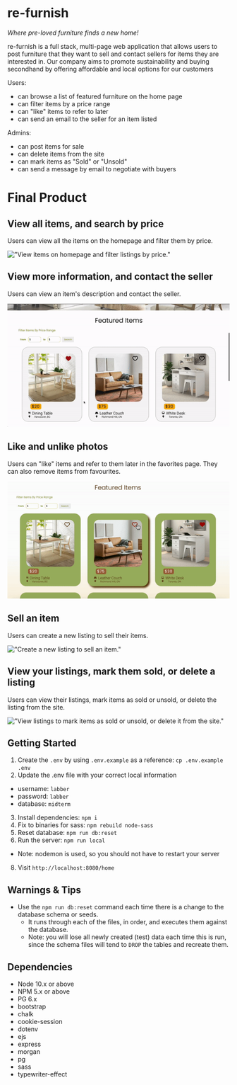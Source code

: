 # re-furnish

_Where pre-loved furniture finds a new home!_

re-furnish is a full stack, multi-page web application that allows users to post furniture that they want to sell and contact sellers for items they are interested in. Our company aims to promote sustainability and buying secondhand by offering affordable and local options for our customers

Users:

- can browse a list of featured furniture on the home page
- can filter items by a price range
- can "like" items to refer to later
- can send an email to the seller for an item listed

Admins:

- can post items for sale
- can delete items from the site
- can mark items as "Sold" or "Unsold"
- can send a message by email to negotiate with buyers

# Final Product

## View all items, and search by price

Users can view all the items on the homepage and filter them by price.

!["View items on homepage and filter listings by price."](https://github.com/rebecca-romeo/midterm-group-1/blob/master/docs/1%20-%20homepage%20and%20filter%20feature.gif)

## View more information, and contact the seller

Users can view an item's description and contact the seller.

!["View item description and contact seller."](https://github.com/rebecca-romeo/midterm-group-1/blob/master/docs/2%20-%20item%20description.gif)

## Like and unlike photos

Users can "like" items and refer to them later in the favorites page. They can also remove items from favourites.

!["Like items and view it in favorites page."](https://github.com/rebecca-romeo/midterm-group-1/blob/master/docs/3%20-%20add%20item%20to%20favorites.gif)

## Sell an item

Users can create a new listing to sell their items.

!["Create a new listing to sell an item."](https://github.com/rebecca-romeo/midterm-group-1/blob/master/docs/4%20-%20create%20a%20new%20listing.jpeg)

## View your listings, mark them sold, or delete a listing

Users can view their listings, mark items as sold or unsold, or delete the listing from the site.

!["View listings to mark items as sold or unsold, or delete it from the site."](https://github.com/rebecca-romeo/midterm-group-1/blob/master/docs/5%20-%20listings%20page%20features.gif)

## Getting Started

1. Create the `.env` by using `.env.example` as a reference: `cp .env.example .env`
2. Update the .env file with your correct local information

- username: `labber`
- password: `labber`
- database: `midterm`

3. Install dependencies: `npm i`
4. Fix to binaries for sass: `npm rebuild node-sass`
5. Reset database: `npm run db:reset`
6. Run the server: `npm run local`

- Note: nodemon is used, so you should not have to restart your server

8. Visit `http://localhost:8080/home`

## Warnings & Tips

- Use the `npm run db:reset` command each time there is a change to the database schema or seeds.
  - It runs through each of the files, in order, and executes them against the database.
  - Note: you will lose all newly created (test) data each time this is run, since the schema files will tend to `DROP` the tables and recreate them.

## Dependencies

- Node 10.x or above
- NPM 5.x or above
- PG 6.x
- bootstrap
- chalk
- cookie-session
- dotenv
- ejs
- express
- morgan
- pg
- sass
- typewriter-effect

